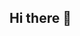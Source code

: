 ## Hi there 👋

<!--
**Whykayxz/Whykayxz** is a ✨ _special_ ✨ repository because its `README.md` (this file) appears on your GitHub profile.

Here are some ideas to get you started:

- 🔭 I’m currently working on data analysis
- 🌱 I’m currently learning sql
- 👯 I’m looking to collaborate on code writing
- 🤔 I’m looking for help with coding
- 💬 Ask me about account
- 📫 How to reach me: adeleyeadeyinkabasit@gmail.com
- 😄 Pronouns: He
- ⚡ Fun fact: none
-->

